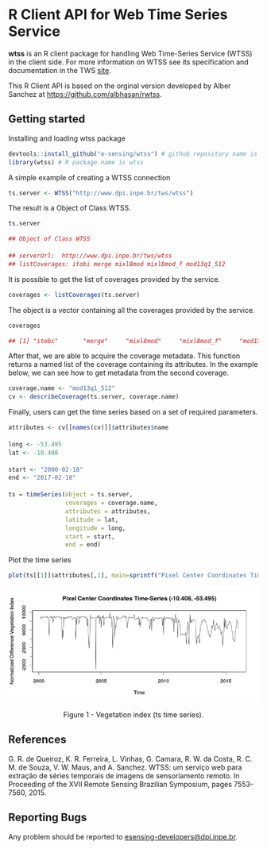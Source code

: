 # R Client API for Web Time Series Service

**wtss** is an R client package for handling Web Time-Series Service (WTSS) in the client side. For more information on WTSS see  its specification and documentation in the TWS [site](https://github.com/e-sensing/tws). 

This R Client API is based on the orginal version developed by Alber Sanchez at https://github.com/albhasan/rwtss.

## Getting started

Installing and loading wtss package

``` r
devtools::install_github("e-sensing/wtss") # github repository name is wtss.R
library(wtss) # R package name is wtss
```

A simple example of creating a WTSS connection

``` r 
ts.server <- WTSS("http://www.dpi.inpe.br/tws/wtss")
```

The result is a Object of Class WTSS. 

``` r
ts.server
```

``` r
## Object of Class WTSS

## serverUrl:  http://www.dpi.inpe.br/tws/wtss 
## listCoverages: itobi merge mixl8mod mixl8mod_f mod13q1_512
```

It is possible to get the list of coverages provided by the service.

``` r
coverages <- listCoverages(ts.server)
```

The object is a vector containing all the coverages provided by the service. 

``` r
coverages
```

``` r
## [1] "itobi"       "merge"     "mixl8mod"     "mixl8mod_f"     "mod13q1_512"
```

After that, we are able to acquire the coverage metadata. This function returns a named list of the coverage containing its attributes. In the example below, we can see how to get metadata from the second coverage.

```r
coverage.name <- "mod13q1_512"
cv <- describeCoverage(ts.server, coverage.name)
```

Finally, users can get the time series based on a set of required parameters.

```r
attributes <- cv[[names(cv)]]$attributes$name

long <- -53.495
lat <- -10.408

start <- "2000-02-18"
end <- "2017-02-18"
  
ts = timeSeries(object = ts.server, 
                coverages = coverage.name, 
                attributes = attributes, 
                latitude = lat, 
                longitude = long, 
                start = start, 
                end = end)
```

Plot the time series 

```r
plot(ts[[1]]$attributes[,1], main=sprintf("Pixel Center Coordinates Time-Series (%5.3f, %5.3f)", ts[[1]]$center_coordinate$latitude, ts[[1]]$center_coordinate$longitude), xlab="Time", ylab="Normalized Difference Vegetation Index")
```

<p align="center">
<img src="images/plot-ts-timeseries.png" alt="Figure 1 - Vegetation index (ts time series)."  />
<p class="caption" align="center">
Figure 1 - Vegetation index (ts time series).
</p>
</p>

## References

G. R. de Queiroz, K. R. Ferreira, L. Vinhas, G. Camara, R. W. da Costa, R. C. M. de Souza, V. W. Maus, and A. Sanchez. WTSS: um serviço web para extração de séries temporais de imagens de sensoriamento remoto. In Proceeding of the XVII Remote Sensing Brazilian Symposium, pages 7553-7560, 2015.

## Reporting Bugs

Any problem should be reported to esensing-developers@dpi.inpe.br.
